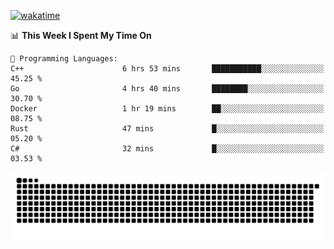 [![wakatime](https://wakatime.com/badge/user/384f91c6-4eee-411f-8f3b-1b691f58a544.svg)](https://wakatime.com/@384f91c6-4eee-411f-8f3b-1b691f58a544)

<!--START_SECTION:waka-->
📊 **This Week I Spent My Time On** 

```text
💬 Programming Languages: 
C++                      6 hrs 53 mins       ███████████░░░░░░░░░░░░░░   45.25 % 
Go                       4 hrs 40 mins       ████████░░░░░░░░░░░░░░░░░   30.70 % 
Docker                   1 hr 19 mins        ██░░░░░░░░░░░░░░░░░░░░░░░   08.75 % 
Rust                     47 mins             █░░░░░░░░░░░░░░░░░░░░░░░░   05.20 % 
C#                       32 mins             █░░░░░░░░░░░░░░░░░░░░░░░░   03.53 % 
```


<!--END_SECTION:waka-->

<picture>
  <source media="(prefers-color-scheme: dark)" srcset="https://raw.githubusercontent.com/fuwx295/fuwx295/output/github-contribution-grid-snake-dark.svg">
  <source media="(prefers-color-scheme: light)" srcset="https://raw.githubusercontent.com/fuwx295/fuwx295/output/github-contribution-grid-snake.svg">
  <img alt="github contribution grid snake animation" src="https://raw.githubusercontent.com/fuwx295/fuwx295/output/github-contribution-grid-snake.svg">
</picture>
